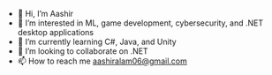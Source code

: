 - 👋 Hi, I’m Aashir
- 👀 I’m interested in ML, game development, cybersecurity, and .NET desktop applications
- 🌱 I’m currently learning C#, Java, and Unity
- 💞️ I’m looking to collaborate on .NET
- 📫 How to reach me aashiralam06@gmail.com

<!---
Aashir5678/Aashir5678 is a ✨ special ✨ repository because its `README.md` (this file) appears on your GitHub profile.
You can click the Preview link to take a look at your changes.
--->
